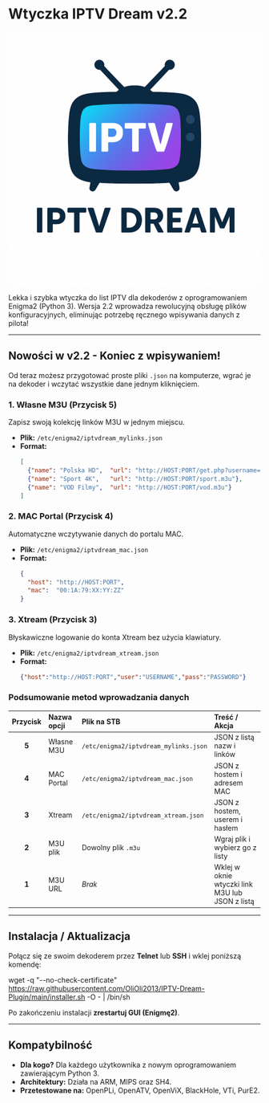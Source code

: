 # Wtyczka IPTV Dream v2.2

![Ikona wtyczki IPTV Dream](plugin.png)

Lekka i szybka wtyczka do list IPTV dla dekoderów z oprogramowaniem Enigma2 (Python 3). Wersja 2.2 wprowadza rewolucyjną obsługę plików konfiguracyjnych, eliminując potrzebę ręcznego wpisywania danych z pilota!

---

## Nowości w v2.2 - Koniec z wpisywaniem!

Od teraz możesz przygotować proste pliki `.json` na komputerze, wgrać je na dekoder i wczytać wszystkie dane jednym kliknięciem.

### 1. Własne M3U (Przycisk 5)
Zapisz swoją kolekcję linków M3U w jednym miejscu.
* **Plik:** `/etc/enigma2/iptvdream_mylinks.json`
* **Format:**
    ```json
    [
      {"name": "Polska HD",  "url": "http://HOST:PORT/get.php?username=XXX&password=YYY&type=m3u_plus&output=ts"},
      {"name": "Sport 4K",   "url": "http://HOST:PORT/sport.m3u"},
      {"name": "VOD Filmy",  "url": "http://HOST:PORT/vod.m3u"}
    ]
    ```

### 2. MAC Portal (Przycisk 4)
Automatyczne wczytywanie danych do portalu MAC.
* **Plik:** `/etc/enigma2/iptvdream_mac.json`
* **Format:**
    ```json
    {
      "host": "http://HOST:PORT",
      "mac":  "00:1A:79:XX:YY:ZZ"
    }
    ```

### 3. Xtream (Przycisk 3)
Błyskawiczne logowanie do konta Xtream bez użycia klawiatury.
* **Plik:** `/etc/enigma2/iptvdream_xtream.json`
* **Format:**
    ```json
    {"host":"http://HOST:PORT","user":"USERNAME","pass":"PASSWORD"}
    ```

### Podsumowanie metod wprowadzania danych

| Przycisk | Nazwa opcji | Plik na STB | Treść / Akcja |
| :---: | :--- | :--- | :--- |
| **5** | Własne M3U | `/etc/enigma2/iptvdream_mylinks.json` | JSON z listą nazw i linków |
| **4** | MAC Portal | `/etc/enigma2/iptvdream_mac.json` | JSON z hostem i adresem MAC |
| **3** | Xtream | `/etc/enigma2/iptvdream_xtream.json` | JSON z hostem, userem i hasłem |
| **2** | M3U plik | Dowolny plik `.m3u` | Wgraj plik i wybierz go z listy |
| **1** | M3U URL | *Brak* | Wklej w oknie wtyczki link M3U lub JSON z listą |

---

## Instalacja / Aktualizacja

Połącz się ze swoim dekoderem przez **Telnet** lub **SSH** i wklej poniższą komendę:

wget -q "--no-check-certificate" https://raw.githubusercontent.com/OliOli2013/IPTV-Dream-Plugin/main/installer.sh -O - | /bin/sh

Po zakończeniu instalacji **zrestartuj GUI (Enigmę2)**.

---

## Kompatybilność

* **Dla kogo?** Dla każdego użytkownika z nowym oprogramowaniem zawierającym Python 3.
* **Architektury:** Działa na ARM, MIPS oraz SH4.
* **Przetestowane na:** OpenPLi, OpenATV, OpenViX, BlackHole, VTi, PurE2.
